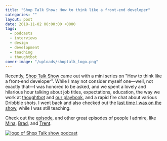 ```yaml
---
title: "Shop Talk Show: How to think like a front-end developer"
categories: ""
layout: post
date: 2018-11-02 00:00:00 +0000
tags:
  - podcasts
  - interviews
  - design
  - development
  - teaching
  - thoughtbot
cover-image: "/uploads/shoptalk_logo.png"
---
```


Recently, [Shop Talk Show](https://shoptalkshow.com/) came out with a mini series on "How to think like a front-end developer". While I may not consider myself one—well, not exactly that—I was honored to be asked, and we spent a lovely and hilarious hour talking about job titles, expectations, education, the way we work at [thoughtbot](https://www.thoughtbot.com) and [our playbook](https://thoughtbot.com/playbook), and a rapid fire chat about various Dribbble shots. I went back and also checked out the [last time I was on the show](https://shoptalkshow.com/episodes/121-sam-kapila/), while I was still teaching.

Check out the [episode](https://shoptalkshow.com/episodes/335/), and other great episodes of people I admire, like [Mina](https://shoptalkshow.com/episodes/332-how-to-think-like-a-front-end-developer-with-mina-markham/), [Brad](https://shoptalkshow.com/episodes/334/), and [Trent](https://shoptalkshow.com/episodes/333-how-to-think-like-a-front-end-developer-with-trent-walton/).

[![logo of Shop Talk show podcast](/uploads/shoptalk_logo.png)](https://shoptalkshow.com/episodes/335/)
